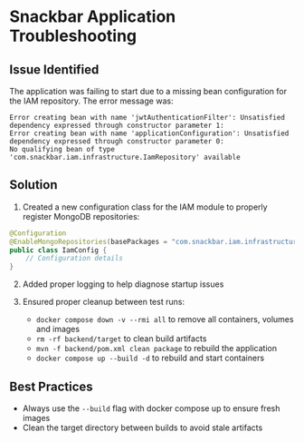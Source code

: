 # Snackbar Application Troubleshooting

## Issue Identified
The application was failing to start due to a missing bean configuration for the IAM repository. The error message was:

```
Error creating bean with name 'jwtAuthenticationFilter': Unsatisfied dependency expressed through constructor parameter 1: 
Error creating bean with name 'applicationConfiguration': Unsatisfied dependency expressed through constructor parameter 0: 
No qualifying bean of type 'com.snackbar.iam.infrastructure.IamRepository' available
```

## Solution
1. Created a new configuration class for the IAM module to properly register MongoDB repositories:

```java
@Configuration
@EnableMongoRepositories(basePackages = "com.snackbar.iam.infrastructure")
public class IamConfig {
    // Configuration details
}
```

2. Added proper logging to help diagnose startup issues

3. Ensured proper cleanup between test runs:
   - `docker compose down -v --rmi all` to remove all containers, volumes and images
   - `rm -rf backend/target` to clean build artifacts
   - `mvn -f backend/pom.xml clean package` to rebuild the application
   - `docker compose up --build -d` to rebuild and start containers

## Best Practices
- Always use the `--build` flag with docker compose up to ensure fresh images
- Clean the target directory between builds to avoid stale artifacts
